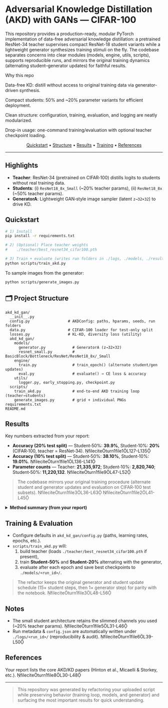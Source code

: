 
# Adversarial Knowledge Distillation (AKD) with GANs — CIFAR-100

This repository provides a production-ready, modular PyTorch implementation of data-free adversarial knowledge distillation: a pretrained ResNet-34 teacher supervises compact ResNet-18 student variants while a lightweight generator synthesizes training stimuli on the fly. The codebase separates concerns into clear modules (models, engine, utils, scripts), supports reproducible runs, and mirrors the original training dynamics (alternating student–generator updates) for faithful results.

Why this repo

Data-free KD: distill without access to original training data via generator-driven synthesis.

Compact students: 50% and ~20% parameter variants for efficient deployment.

Clean structure: configuration, training, evaluation, and logging are neatly modularized.

Drop-in usage: one-command training/evaluation with optional teacher checkpoint loading.

<p align="center">
<a href="#-quickstart">Quickstart</a> •
<a href="#-project-structure">Structure</a> •
<a href="#-results">Results</a> •
<a href="#-training--evaluation">Training</a> •
<a href="#-references">References</a>
</p>

---

## Highlights
- **Teacher**: ResNet‑34 (pretrained on CIFAR‑100) distills logits to students without real training data.  
- **Students**: (i) `ResNet18_8x_Small` (~20% teacher params), (ii) `ResNet18_8x` (~50% teacher params).  
- **GeneratorA**: Lightweight GAN‑style image sampler (latent `z→32×32`) to drive KD.

## Quickstart
```bash
# 1) Install
pip install -r requirements.txt

# 2) (Optional) Place teacher weights
#    ./teacher/best_resnet34_cifar100.pth

# 3) Train + evaluate (writes run folders in ./logs, ./models, ./results)
python scripts/train_akd.py
```

To sample images from the generator:
```bash
python scripts/generate_images.py
```

## 🗂 Project Structure
```
akd_kd_gan/
  __init__.py
  config.py                 # AKDConfig: paths, hparams, seeds, run folders
  data.py                   # CIFAR‑100 loader for test‑only split
  losses.py                 # KL‑KD, diversity loss (utility)
  akd_kd_gan/
    models/
      generator.py            # GeneratorA (z→32×32)
      resnet_small.py         # BasicBlock/Bottleneck/ResNet/ResNet18_8x/_Small
    engine/
      train.py                # train_epoch() (alternate student/gen updates)
      eval.py                 # evaluate() → CE loss & accuracy
    utils/
      logger.py, early_stopping.py, checkpoint.py
  scripts/
    train_akd.py              # end‑to‑end AKD training loop (teacher→students)
    generate_images.py        # grid + individual PNGs
requirements.txt
README.md
```

## Results
Key numbers extracted from your report:

- **Accuracy (20% test split)** — Student‑50%: **39.9%**, Student‑10%: **20%**   (CIFAR‑100, teacher = ResNet‑34). fileciteturn1file1L127-L135  
- **Accuracy (10% test split)** — Student‑50%: **38.10%**, Student‑10%: **19.01%**. fileciteturn1file1L136-L141  
- **Parameter counts** — Teacher: **21,335,972**; Student‑10%: **2,820,740**; Student‑50%: **11,220,132**. fileciteturn1file9L47-L52

> The codebase mirrors your original training procedure (alternate student and generator updates and evaluation on CIFAR‑100 test subsets). fileciteturn1file3L36-L63 fileciteturn1file2L41-L45

<details>
<summary><b>Method summary (from your report)</b></summary>

- Distill teacher → students via KL on synthetic images from the generator; update generator adversarially to maximize student‑teacher gap. fileciteturn1file1L56-L61  
- Dataset is **test‑only CIFAR‑100**; original training data is not used. fileciteturn1file1L19-L22
</details>

## Training & Evaluation
- Configure defaults in `akd_kd_gan/config.py` (paths, learning rates, epochs, etc.).  
- `scripts/train_akd.py` will:
  1) build teacher (loads `./teacher/best_resnet34_cifar100.pth` if present),  
  2) train **Student‑50%** and **Student‑20%** alternating with the generator,  
  3) evaluate after each epoch and save best checkpoints to `./models/<run_id>/`.

> The refactor keeps the original generator and student update schedule (15× student steps, then 1× generator step) for parity with the notebook. fileciteturn1file3L48-L56

## Notes
- The small student architecture retains the slimmed channels you used (~20% teacher params). fileciteturn1file5L31-L46  
- Run metadata & `config.json` are automatically written under `./logs/<run_id>/` (reproducibility & audit). fileciteturn1file6L39-L50

## References
Your report lists the core AKD/KD papers (Hinton et al., Micaelli & Storkey, etc.). fileciteturn1file8L30-L48

---

> This repository was generated by refactoring your uploaded script while preserving behavior (training loop, models, and generator) and surfacing the most important results for quick understanding.
